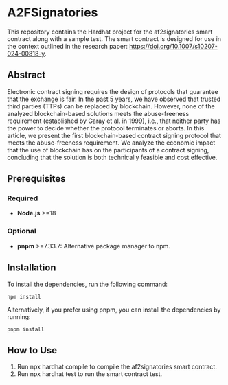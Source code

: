 # A2FSignatories

This repository contains the Hardhat project for the af2signatories smart contract along with a sample test. The smart contract is designed for use in the context outlined in the research paper: https://doi.org/10.1007/s10207-024-00818-y.

## Abstract

Electronic contract signing requires the design of protocols that guarantee that the exchange is fair. In the past 5 years, we have observed that trusted third parties (TTPs) can be replaced by blockchain. However, none of the analyzed blockchain-based solutions meets the abuse-freeness requirement (established by Garay et al. in 1999), i.e., that neither party has the power to decide whether the protocol terminates or aborts. In this article, we present the first blockchain-based contract signing protocol that meets the abuse-freeness requirement. We analyze the economic impact that the use of blockchain has on the participants of a contract signing, concluding that the solution is both technically feasible and cost effective.

## Prerequisites

### Required
- **Node.js** >=18

### Optional
- **pnpm** >=7.33.7: Alternative package manager to npm.

## Installation

To install the dependencies, run the following command:

```shell
npm install 
```
Alternatively, if you prefer using pnpm, you can install the dependencies by running:

```shell
pnpm install 
```

## How to Use

1. Run npx hardhat compile to compile the af2signatories smart contract.
2. Run npx hardhat test to run the smart contract test.